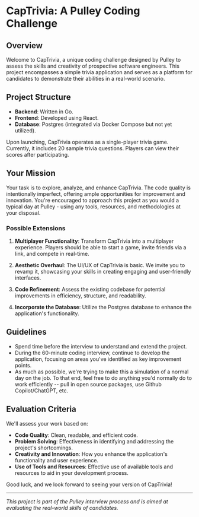 # CapTrivia: A Pulley Coding Challenge

## Overview

Welcome to CapTrivia, a unique coding challenge designed by Pulley to assess the skills and creativity of prospective software engineers. This project encompasses a simple trivia application and serves as a platform for candidates to demonstrate their abilities in a real-world scenario.

## Project Structure

- **Backend**: Written in Go.
- **Frontend**: Developed using React.
- **Database**: Postgres (integrated via Docker Compose but not yet utilized).

Upon launching, CapTrivia operates as a single-player trivia game. Currently, it includes 20 sample trivia questions. Players can view their scores after participating.

## Your Mission

Your task is to explore, analyze, and enhance CapTrivia. The code quality is intentionally imperfect, offering ample opportunities for improvement and innovation. You're encouraged to approach this project as you would a typical day at Pulley - using any tools, resources, and methodologies at your disposal.

### Possible Extensions

1. **Multiplayer Functionality**: Transform CapTrivia into a multiplayer experience. Players should be able to start a game, invite friends via a link, and compete in real-time.

2. **Aesthetic Overhaul**: The UI/UX of CapTrivia is basic. We invite you to revamp it, showcasing your skills in creating engaging and user-friendly interfaces.

3. **Code Refinement**: Assess the existing codebase for potential improvements in efficiency, structure, and readability.

4. **Incorporate the Database**: Utilize the Postgres database to enhance the application's functionality.

## Guidelines

- Spend time before the interview to understand and extend the project.
- During the 60-minute coding interview, continue to develop the application, focusing on areas you've identified as key improvement points.
- As much as possible, we're trying to make this a simulation of a normal day on the job. To that end, feel free to do anything you'd normally do to work efficiently -- pull in open source packages, use Github Copilot/ChatGPT, etc.

## Evaluation Criteria

We'll assess your work based on:

- **Code Quality**: Clean, readable, and efficient code.
- **Problem Solving**: Effectiveness in identifying and addressing the project's shortcomings.
- **Creativity and Innovation**: How you enhance the application's functionality and user experience.
- **Use of Tools and Resources**: Effective use of available tools and resources to aid in your development process.

Good luck, and we look forward to seeing your version of CapTrivia!

---

_This project is part of the Pulley interview process and is aimed at evaluating the real-world skills of candidates._
